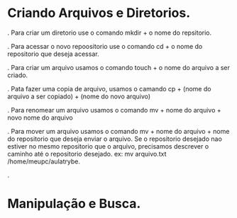 # Criando Arquivos e Diretorios.
 . Para criar um diretorio use o comando mkdir + o nome do repsitorio.

 . Para acessar o novo repoositorio use o comando cd + o nome do repositorio que deseja acessar.

 . Para criar um arquivo usamos o comando touch  + o nome do arquivo a ser criado.

 . Pata fazer uma copia de arquivo, usamos o camando cp + (nome do arquivo a ser copiado) + (nome do novo arquivo)

 . Para renomear um arquivo usamos o comando mv + nome do arquivo + novo nome do arquivo

 . Para mover um arquivo usamos o comando mv + nome do arquivo + nome do repositorio que deseja enviar o arquivo. Se o repositorio desejado nao estiver no mesmo repositorio que o arquivo, precisamos descrever o caminho até o repositorio desejado. ex: mv arquivo.txt /home/meupc/aulatrybe.

 .


# Manipulação e Busca.